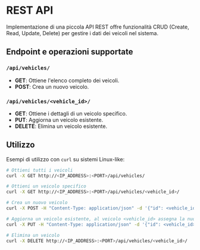 # REST API

Implementazione di una piccola API REST offre funzionalità CRUD (Create, Read, Update, Delete) per gestire i dati dei veicoli nel sistema.

## Endpoint e operazioni supportate

### `/api/vehicles/`

- **GET**: Ottiene l'elenco completo dei veicoli.
- **POST**: Crea un nuovo veicolo.

### `/api/vehicles/<vehicle_id>/`

- **GET**: Ottiene i dettagli di un veicolo specifico.
- **PUT**: Aggiorna un veicolo esistente.
- **DELETE**: Elimina un veicolo esistente.

## Utilizzo

Esempi di utilizzo con `curl` su sistemi Linux-like:

```bash
# Ottieni tutti i veicoli
curl -X GET http://<IP_ADDRESS>:<PORT>/api/vehicles/

# Ottieni un veicolo specifico
curl -X GET http://<IP_ADDRESS>:<PORT>/api/vehicles/<vehicle_id>/

# Crea un nuovo veicolo
curl -X POST -H "Content-Type: application/json" -d '{"id": <vehicle_id>, "latitude": <latitude>, "longitude": <longitude>, "smoke": <smoke> , "temperature": <temperature>}' http://<IP>:<PORT>/api/vehicles/

# Aggiorna un veicolo esistente, al veicolo <vehicle_id> assegna la nuova posizione
curl -X PUT -H "Content-Type: application/json" -d '{"id": <vehicle_id>, "latitude": <latitude>, "longitude": <longitude>, "smoke": <smoke> , "temperature": <temperature>}' http://<IP_ADDRESS>:<PORT>/api/vehicles/<vehicle_id>/

# Elimina un veicolo
curl -X DELETE http://<IP_ADDRESS>:<PORT>/api/vehicles/<vehicle_id>/
```



